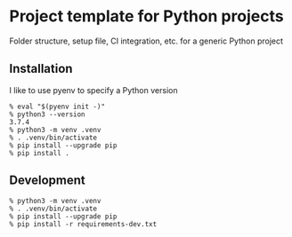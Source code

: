 # Project template for Python projects

Folder structure, setup file, CI integration, etc. for a generic Python project

## Installation

I like to use pyenv to specify a Python version

    % eval "$(pyenv init -)"
    % python3 --version
    3.7.4
    % python3 -m venv .venv
    % . .venv/bin/activate
    % pip install --upgrade pip
    % pip install .


## Development

    % python3 -m venv .venv
    % . .venv/bin/activate
    % pip install --upgrade pip
    % pip install -r requirements-dev.txt

